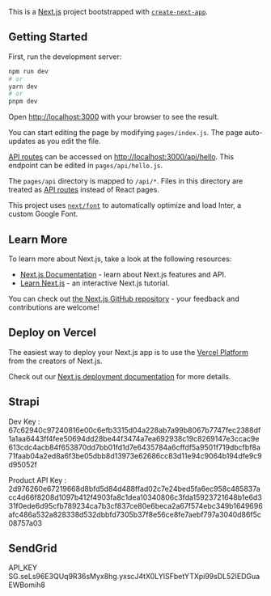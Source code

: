 This is a [Next.js](https://nextjs.org/) project bootstrapped with [`create-next-app`](https://github.com/vercel/next.js/tree/canary/packages/create-next-app).

## Getting Started

First, run the development server:

```bash
npm run dev
# or
yarn dev
# or
pnpm dev
```

Open [http://localhost:3000](http://localhost:3000) with your browser to see the result.

You can start editing the page by modifying `pages/index.js`. The page auto-updates as you edit the file.

[API routes](https://nextjs.org/docs/api-routes/introduction) can be accessed on [http://localhost:3000/api/hello](http://localhost:3000/api/hello). This endpoint can be edited in `pages/api/hello.js`.

The `pages/api` directory is mapped to `/api/*`. Files in this directory are treated as [API routes](https://nextjs.org/docs/api-routes/introduction) instead of React pages.

This project uses [`next/font`](https://nextjs.org/docs/basic-features/font-optimization) to automatically optimize and load Inter, a custom Google Font.

## Learn More

To learn more about Next.js, take a look at the following resources:

- [Next.js Documentation](https://nextjs.org/docs) - learn about Next.js features and API.
- [Learn Next.js](https://nextjs.org/learn) - an interactive Next.js tutorial.

You can check out [the Next.js GitHub repository](https://github.com/vercel/next.js/) - your feedback and contributions are welcome!

## Deploy on Vercel

The easiest way to deploy your Next.js app is to use the [Vercel Platform](https://vercel.com/new?utm_medium=default-template&filter=next.js&utm_source=create-next-app&utm_campaign=create-next-app-readme) from the creators of Next.js.

Check out our [Next.js deployment documentation](https://nextjs.org/docs/deployment) for more details.

## Strapi

Dev Key : 67c62940c97240816e00c6efb3315d04a228ab7a99b8067b7747fec2388df1a1aa6443ff4fee50694dd28be44f3474a7ea692938c19c8269147e3ccac9e613cdc4acb84f653870dd7bb01fd1d7e6435784a6cffdf5a9501f719dbcfbf8a71faab04a2ed8a6f3be05dbb8d13973e62686cc83d11e94c9064b194dfe9c9d95052f

Product API Key :
2d976260e67219668d8bfd5d84d488ffad02c7e24bed5fa6ec958c485837acc4d66f8208d1097b412f4903fa8c1dea10340806c3fda15923721648b1e6d331f0ede6d95cfb789234ca7b3cf837ce80e6beca2a67f574ebc349b1649696afc486a532a828338d532dbbfd7305b37f8e56ce8fe7aebf797a3040d86f5c08757a03

## SendGrid

API_KEY 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